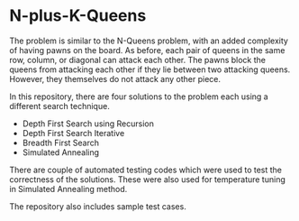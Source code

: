 # N-plus-K-Queens

The problem is similar to the N-Queens problem, with an added complexity of having pawns on the board. 
As before, each pair of queens in the same row, column, or diagonal can attack each other.
The pawns block the queens from attacking each other if they lie between two attacking queens. 
However, they themselves do not attack any other piece. 

In this repository, there are four solutions to the problem each using a different search technique.
* Depth First Search using Recursion
* Depth First Search Iterative
* Breadth First Search
* Simulated Annealing

There are couple of automated testing codes which were used to test the correctness of the solutions.
These were also used for temperature tuning in Simulated Annealing method.

The repository also includes sample test cases.

